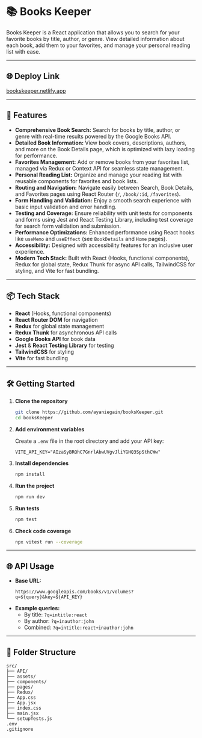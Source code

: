 # 📚 Books Keeper

Books Keeper is a React application that allows you to search for your favorite books by title, author, or genre. View detailed information about each book, add them to your favorites, and manage your personal reading list with ease.

---

## 🌐 Deploy Link

[bookskeeper.netlify.app](https://bookskeeper.netlify.app/)

---

## 🚀 Features

- **Comprehensive Book Search:** Search for books by title, author, or genre with real-time results powered by the Google Books API.
- **Detailed Book Information:** View book covers, descriptions, authors, and more on the Book Details page, which is optimized with lazy loading for performance.
- **Favorites Management:** Add or remove books from your favorites list, managed via Redux or Context API for seamless state management.
- **Personal Reading List:** Organize and manage your reading list with reusable components for favorites and book lists.
- **Routing and Navigation:** Navigate easily between Search, Book Details, and Favorites pages using React Router (`/`, `/book/:id`, `/favorites`).
- **Form Handling and Validation:** Enjoy a smooth search experience with basic input validation and error handling.
- **Testing and Coverage:** Ensure reliability with unit tests for components and forms using Jest and React Testing Library, including test coverage for search form validation and submission.
- **Performance Optimizations:** Enhanced performance using React hooks like `useMemo` and `useEffect` (see `BookDetails` and `Home` pages).
- **Accessibility:** Designed with accessibility features for an inclusive user experience.
- **Modern Tech Stack:** Built with React (Hooks, functional components), Redux for global state, Redux Thunk for async API calls, TailwindCSS for styling, and Vite for fast bundling.

---

## 📦 Tech Stack

- **React** (Hooks, functional components)
- **React Router DOM** for navigation
- **Redux** for global state management
- **Redux Thunk** for asynchronous API calls
- **Google Books API** for book data
- **Jest** & **React Testing Library** for testing
- **TailwindCSS** for styling
- **Vite** for fast bundling

---

## 🛠️ Getting Started

1. **Clone the repository**
    ```bash
    git clone https://github.com/ayaniegain/booksKeeper.git
    cd booksKeeper
    ```

2. **Add environment variables**

    Create a `.env` file in the root directory and add your API key:
    ```
    VITE_API_KEY="AIzaSyBRQhC7GnrlAbwUVgvJliYGHQ3SpSthCWw"
    ```

3. **Install dependencies**
    ```bash
    npm install
    ```

4. **Run the project**
    ```bash
    npm run dev
    ```

5. **Run tests**
    ```bash
    npm test
    ```

6. **Check code coverage**
    ```bash
    npx vitest run --coverage
    ```

---

## 🌐 API Usage

- **Base URL:**  
  ```
  https://www.googleapis.com/books/v1/volumes?q=${query}&key=${API_KEY}
  ```
- **Example queries:**  
  - By title: `?q=intitle:react`
  - By author: `?q=inauthor:john`
  - Combined: `?q=intitle:react+inauthor:john`

---

## 📁 Folder Structure

```
src/
├── API/
├── assets/
├── components/
├── pages/
├── Redux/
├── App.css
├── App.jsx
├── index.css
├── main.jsx
└── setupTests.js
.env
.gitignore
```
